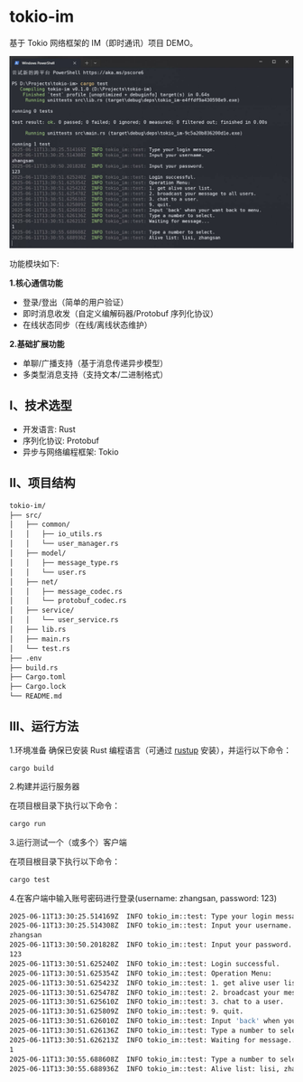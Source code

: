 # tokio-im

基于 Tokio 网络框架的 IM（即时通讯）项目 DEMO。

![Snipaste_2025-06-11_21-31-16.jpg](assets/Snipaste_2025-06-11_21-31-16.jpg)

功能模块如下:

**1.核心通信功能**

* 登录/登出（简单的用户验证）
* 即时消息收发（自定义编解码器/Protobuf 序列化协议）
* 在线状态同步（在线/离线状态维护）

**2.基础扩展功能**

* 单聊/广播支持（基于消息传递异步模型）
* 多类型消息支持（支持文本/二进制格式）

## Ⅰ、技术选型

* 开发语言: Rust
* 序列化协议: Protobuf
* 异步与网络编程框架: Tokio

## Ⅱ、项目结构

~~~bash
tokio-im/
├── src/
│   ├── common/
│   │   ├── io_utils.rs
│   │   └── user_manager.rs
│   ├── model/
│   │   ├── message_type.rs
│   │   └── user.rs
│   ├── net/
│   │   ├── message_codec.rs
│   │   └── protobuf_codec.rs
│   ├── service/
│   │   └── user_service.rs
│   ├── lib.rs
│   ├── main.rs
│   └── test.rs
├── .env
├── build.rs
├── Cargo.toml
├── Cargo.lock
└── README.md
~~~

## Ⅲ、运行方法

1.环境准备
确保已安装 Rust 编程语言（可通过 [rustup](https://rustup.rs/) 安装），并运行以下命令：

~~~bach
cargo build
~~~

2.构建并运行服务器

在项目根目录下执行以下命令：

~~~bash
cargo run
~~~

3.运行测试一个（或多个）客户端

在项目根目录下执行以下命令：

~~~bash
cargo test
~~~

4.在客户端中输入账号密码进行登录(username: zhangsan, password: 123)

~~~bash
2025-06-11T13:30:25.514169Z  INFO tokio_im::test: Type your login message.
2025-06-11T13:30:25.514308Z  INFO tokio_im::test: Input your username.
zhangsan
2025-06-11T13:30:50.201828Z  INFO tokio_im::test: Input your password.
123
2025-06-11T13:30:51.625240Z  INFO tokio_im::test: Login successful.
2025-06-11T13:30:51.625354Z  INFO tokio_im::test: Operation Menu:
2025-06-11T13:30:51.625423Z  INFO tokio_im::test: 1. get alive user list.
2025-06-11T13:30:51.625478Z  INFO tokio_im::test: 2. broadcast your message to all users.
2025-06-11T13:30:51.625610Z  INFO tokio_im::test: 3. chat to a user.
2025-06-11T13:30:51.625809Z  INFO tokio_im::test: 9. quit.
2025-06-11T13:30:51.626010Z  INFO tokio_im::test: Input 'back' when your want back to menu.
2025-06-11T13:30:51.626136Z  INFO tokio_im::test: Type a number to select.
2025-06-11T13:30:51.626213Z  INFO tokio_im::test: Waiting for message...
1
2025-06-11T13:30:55.688608Z  INFO tokio_im::test: Type a number to select.
2025-06-11T13:30:55.688936Z  INFO tokio_im::test: Alive list: lisi, zhangsan
~~~
